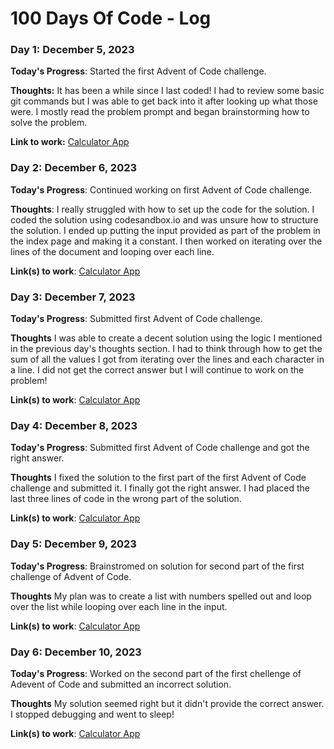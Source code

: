 # 100 Days Of Code - Log

### Day 1: December 5, 2023

**Today's Progress**: Started the first Advent of Code challenge.

**Thoughts:** It has been a while since I last coded! I had to review some basic git commands but I was able to get back into it after looking up what those were. I mostly read the problem prompt and began brainstorming how to solve the problem.

**Link to work:** [Calculator App](https://shorturl.at/jzEU4)

### Day 2: December 6, 2023

**Today's Progress**: Continued working on first Advent of Code challenge.

**Thoughts**: I really struggled with how to set up the code for the solution. I coded the solution using codesandbox.io and was unsure how to structure the solution. I ended up putting the input provided as part of the problem in the index page and making it a constant. I then worked on iterating over the lines of the document and looping over each line.

**Link(s) to work**: [Calculator App](https://shorturl.at/jzEU4)


### Day 3: December 7, 2023

**Today's Progress**: Submitted first Advent of Code challenge.

**Thoughts** I was able to create a decent solution using the logic I mentioned in the previous day's thoughts section. I had to think through how to get the sum of all the values I got from iterating over the lines and each character in a line. I did not get the correct answer but I will continue to work on the problem!

**Link(s) to work**: [Calculator App](https://shorturl.at/jzEU4)


### Day 4: December 8, 2023

**Today's Progress**: Submitted first Advent of Code challenge and got the right answer.

**Thoughts** I fixed the solution to the first part of the first Advent of Code challenge and submitted it. I finally got the right answer. I had placed the last three lines of code in the wrong part of the solution.

**Link(s) to work**: [Calculator App](https://shorturl.at/jzEU4)

### Day 5: December 9, 2023

**Today's Progress**: Brainstromed on solution for second part of the first challenge of Advent of Code.

**Thoughts** My plan was to create a list with numbers spelled out and loop over the list while looping over each line in the input.

**Link(s) to work**: [Calculator App](https://shorturl.at/jzEU4)

### Day 6: December 10, 2023

**Today's Progress**: Worked on the second part of the first chellenge of Adevent of Code and submitted an incorrect solution.

**Thoughts** My solution seemed right but it didn't provide the correct answer. I stopped debugging and went to sleep!

**Link(s) to work**: [Calculator App](https://shorturl.at/jzEU4)
